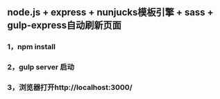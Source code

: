 ## node.js + express + nunjucks模板引擎 + sass + gulp-express自动刷新页面

### 1，npm install

### 2，gulp server 启动

### 3，浏览器打开http://localhost:3000/
